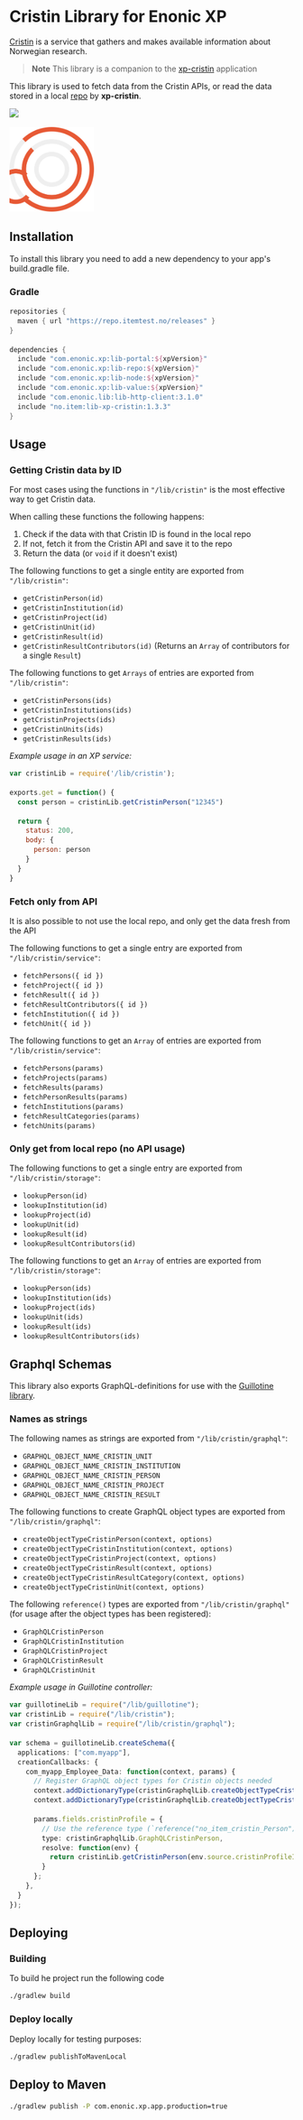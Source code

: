 # Cristin Library for Enonic XP

[Cristin](https://www.cristin.no) is a service that gathers and makes available information about Norwegian research.

 > **Note** This library is a companion to the [xp-cristin](https://github.com/ItemConsulting/xp-cristin) application

This library is used to fetch data from the Cristin APIs, or read the data stored in a local [repo](https://developer.enonic.com/docs/xp/stable/api/lib-repo) by **xp-cristin**.

[![](https://jitpack.io/v/no.item/lib-xp-cristin.svg)](https://jitpack.io/#no.item/lib-xp-cristin)

<img src="https://github.com/ItemConsulting/lib-xp-cristin/raw/main/docs/icon.svg?sanitize=true" width="150">

## Installation

To install this library you need to add a new dependency to your app's build.gradle file.

### Gradle

```groovy
repositories {
  maven { url "https://repo.itemtest.no/releases" }
}

dependencies {
  include "com.enonic.xp:lib-portal:${xpVersion}"
  include "com.enonic.xp:lib-repo:${xpVersion}"
  include "com.enonic.xp:lib-node:${xpVersion}"
  include "com.enonic.xp:lib-value:${xpVersion}"
  include "com.enonic.lib:lib-http-client:3.1.0"
  include "no.item:lib-xp-cristin:1.3.3"
}
```

## Usage

### Getting Cristin data by ID

For most cases using the functions in `"/lib/cristin"` is the most effective way to get Cristin data.

When calling these functions the following happens:
 1. Check if the data with that Cristin ID is found in the local repo
 2. If not, fetch it from the Cristin API and save it to the repo
 3. Return the data (or `void` if it doesn't exist)

The following functions to get a single entity are exported from `"/lib/cristin"`:

* `getCristinPerson(id)`
* `getCristinInstitution(id)`
* `getCristinProject(id)`
* `getCristinUnit(id)`
* `getCristinResult(id)`
* `getCristinResultContributors(id)` (Returns an `Array` of contributors for a single `Result`)

The following functions to get `Arrays` of entries are exported from `"/lib/cristin"`:

* `getCristinPersons(ids)`
* `getCristinInstitutions(ids)`
* `getCristinProjects(ids)`
* `getCristinUnits(ids)`
* `getCristinResults(ids)`

*Example usage in an XP service:*

```javascript
var cristinLib = require('/lib/cristin');

exports.get = function() {
  const person = cristinLib.getCristinPerson("12345")
  
  return {
    status: 200,
    body: {
      person: person
    }
  }
}
```

### Fetch only from API

It is also possible to not use the local repo, and only get the data fresh from the API

The following functions to get a single entry are exported from `"/lib/cristin/service"`:

* `fetchPersons({ id })`
* `fetchProject({ id })`
* `fetchResult({ id })`
* `fetchResultContributors({ id })`
* `fetchInstitution({ id })`
* `fetchUnit({ id })`

The following functions to get an `Array` of entries are exported from `"/lib/cristin/service"`:

* `fetchPersons(params)`
* `fetchProjects(params)`
* `fetchResults(params)`
* `fetchPersonResults(params)`
* `fetchInstitutions(params)`
* `fetchResultCategories(params)`
* `fetchUnits(params)`

### Only get from local repo (no API usage)

The following functions to get a single entry are exported from `"/lib/cristin/storage"`:

* `lookupPerson(id)`
* `lookupInstitution(id)`
* `lookupProject(id)`
* `lookupUnit(id)`
* `lookupResult(id)`
* `lookupResultContributors(id)`

The following functions to get an `Array` of entries are exported from `"/lib/cristin/storage"`:

* `lookupPerson(ids)`
* `lookupInstitution(ids)`
* `lookupProject(ids)`
* `lookupUnit(ids)`
* `lookupResult(ids)`
* `lookupResultContributors(ids)`

## Graphql Schemas

This library also exports GraphQL-definitions for use with the [Guillotine library](https://developer.enonic.com/docs/guillotine/stable/usage).

### Names as strings

The following names as strings are exported from `"/lib/cristin/graphql"`:

- `GRAPHQL_OBJECT_NAME_CRISTIN_UNIT`
- `GRAPHQL_OBJECT_NAME_CRISTIN_INSTITUTION`
- `GRAPHQL_OBJECT_NAME_CRISTIN_PERSON`
- `GRAPHQL_OBJECT_NAME_CRISTIN_PROJECT`
- `GRAPHQL_OBJECT_NAME_CRISTIN_RESULT`

The following functions to create GraphQL object types are exported from `"/lib/cristin/graphql"`:

- `createObjectTypeCristinPerson(context, options)`
- `createObjectTypeCristinInstitution(context, options)`
- `createObjectTypeCristinProject(context, options)`
- `createObjectTypeCristinResult(context, options)`
- `createObjectTypeCristinResultCategory(context, options)`
- `createObjectTypeCristinUnit(context, options)`

The following `reference()` types are exported from `"/lib/cristin/graphql"` (for usage after the object types has been registered):

- `GraphQLCristinPerson`
- `GraphQLCristinInstitution`
- `GraphQLCristinProject`
- `GraphQLCristinResult`
- `GraphQLCristinUnit`

*Example usage in Guillotine controller:*

```typescript
var guillotineLib = require("/lib/guillotine");
var cristinLib = require("/lib/cristin");
var cristinGraphqlLib = require("/lib/cristin/graphql");

var schema = guillotineLib.createSchema({
  applications: ["com.myapp"],
  creationCallbacks: {
    com_myapp_Employee_Data: function(context, params) {
      // Register GraphQL object types for Cristin objects needed
      context.addDictionaryType(cristinGraphqlLib.createObjectTypeCristinInstitution(context));
      context.addDictionaryType(cristinGraphqlLib.createObjectTypeCristinPerson(context));
      
      params.fields.cristinProfile = {
        // Use the reference type (`reference("no_item_cristin_Person")`)
        type: cristinGraphqlLib.GraphQLCristinPerson,
        resolve: function(env) {
          return cristinLib.getCristinPerson(env.source.cristinProfileId);
        }
      };
    },
  }
});
```

## Deploying

### Building

To build he project run the following code

```bash
./gradlew build
```

### Deploy locally

Deploy locally for testing purposes:

```bash
./gradlew publishToMavenLocal
```

## Deploy to Maven

```bash
./gradlew publish -P com.enonic.xp.app.production=true
```
